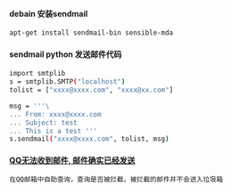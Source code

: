 #### debain 安装sendmail
``` bash
apt-get install sendmail-bin sensible-mda
```

#### sendmail python 发送邮件代码
``` bash
import smtplib
s = smtplib.SMTP("localhost")
tolist = ["xxxx@xxxx.com", "xxxx@xx.com"]

msg = '''\
... From: xxxx@xxxx.com
... Subject: test
... This is a test '''
s.sendmail("xxxx@xxxx.com", tolist, msg)
```

#### [QQ无法收到邮件, 邮件确实已经发送](http://support.qq.com/cgi-bin/content_new?tid=14612210602702165&num=10&order=0&fid=350&dispn=1&start=0&pn=1&gb=0)
``` bash
在QQ邮箱中自助查询，查询是否被拦截，被拦截的邮件并不会进入垃圾箱
```
